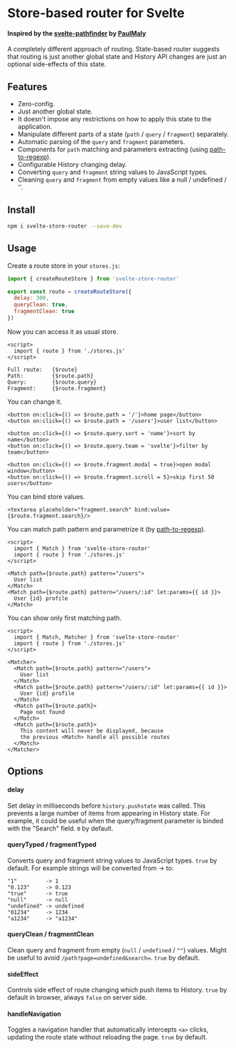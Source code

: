 # Store-based router for Svelte

#### Inspired by the [svelte-pathfinder](https://github.com/PaulMaly/svelte-pathfinder) by [PaulMaly](https://github.com/PaulMaly)

A completely different approach of routing. State-based router suggests that routing is just another global state and History API changes are just an optional side-effects of this state.

## Features

- Zero-config.
- Just another global state.
- It doesn't impose any restrictions on how to apply this state to the application.
- Manipulate different parts of a state (`path` / `query` / `fragment`) separately.
- Automatic parsing of the `query` and `fragment` parameters.
- Components for `path` matching and parameters extracting (using [path-to-regexp](https://github.com/pillarjs/path-to-regexp)).
- Configurable History changing delay.
- Converting `query` and `fragment` string values to JavaScript types.
- Cleaning `query` and `fragment` from empty values like a null / undefined / ''.

## Install

```bash
npm i svelte-store-router --save-dev
```

## Usage

Create a route store in your `stores.js`:
```javascript
import { createRouteStore } from 'svelte-store-router'

export const route = createRouteStore({
  delay: 300,
  queryClean: true,
  fragmentClean: true
})
```

Now you can access it as usual store.
```svelte
<script>
  import { route } from './stores.js'
</script>

Full route:   {$route}
Path:         {$route.path}
Query:        {$route.query}
Fragment:     {$route.fragment}
```

You can change it.
```svelte
<button on:click={() => $route.path = '/'}>home page</button>
<button on:click={() => $route.path = '/users'}>user list</button>

<button on:click={() => $route.query.sort = 'name'}>sort by name</button>
<button on:click={() => $route.query.team = 'svelte'}>filter by team</button>

<button on:click={() => $route.fragment.modal = true}>open modal window</button>
<button on:click={() => $route.fragment.scroll = 5}>skip first 50 users</button>
```

You can bind store values.
```svelte
<textarea placeholder="fragment.search" bind:value={$route.fragment.search}/>
```

You can match path pattern and parametrize it (by [path-to-regexp](https://github.com/pillarjs/path-to-regexp)).
```svelte
<script>
  import { Match } from 'svelte-store-router'
  import { route } from './stores.js'
</script>

<Match path={$route.path} pattern="/users">
  User list
</Match>
<Match path={$route.path} pattern="/users/:id" let:params={{ id }}>
  User {id} profile
</Match>
```

You can show only first matching path.
```svelte
<script>
  import { Match, Matcher } from 'svelte-store-router'
  import { route } from './stores.js'
</script>

<Matcher>
  <Match path={$route.path} pattern="/users">
    User list
  </Match>
  <Match path={$route.path} pattern="/users/:id" let:params={{ id }}>
    User {id} profile
  </Match>
  <Match path={$route.path}>
    Page not found
  </Match>
  <Match path={$route.path}>
    This content will never be displayed, because
    the previous <Match> handle all possible routes
  </Match>
</Matcher>
```

## Options

#### delay
Set delay in milliseconds before `history.pushstate` was called. This prevents a large number of items from appearing in History state. For example, it could be useful when the query/fragment parameter is binded with the "Search" field. `0` by default.

#### queryTyped / fragmentTyped
Converts query and fragment string values to JavaScript types. `true` by default. For example strings will be converted from -> to:
```
"1"         -> 1
"0.123"     -> 0.123
"true"      -> true
"null"      -> null
"undefined" -> undefined
"01234"     -> 1234
"a1234"     -> "a1234"
```

#### queryClean / fragmentClean
Clean query and fragment from empty (`null` / `undefined` / `""`) values. Might be useful to avoid `/path?page=undefined&search=`. `true` by default.

#### sideEffect
Controls side effect of route changing which push items to History. `true` by default in browser, always `false` on server side.

#### handleNavigation
Toggles a navigation handler that automatically intercepts `<a>` clicks, updating the route state without reloading the page. `true` by default.